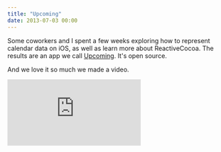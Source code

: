 ```yaml
---
title: "Upcoming"
date: 2013-07-03 00:00
---
```


Some coworkers and I spent a few weeks exploring how to represent calendar data on iOS, as well as learn more about ReactiveCocoa. The results are an app we call [Upcoming](http://labs.teehanlax.com/project/upcoming). It's open source.

And we love it so much we made a video.

<div class="embed-responsive embed-responsive-16by9"><iframe mozallowfullscreen="" allowfullscreen="" src="https://player.vimeo.com/video/69623560?wmode=opaque&amp;api=1" data-embed="true" webkitallowfullscreen="" frameborder="0" class="embed-responsive-item"></iframe></div>
<!-- more -->
